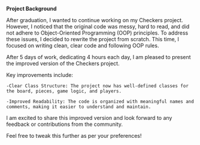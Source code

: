 **Project Background**

After graduation, I wanted to continue working on my Checkers project. However, I noticed that the original code was messy, hard to read, and did not adhere to Object-Oriented Programming (OOP) principles. To address these issues, I decided to rewrite the project from scratch. This time, I focused on writing clean, clear code and following OOP rules.

After 5 days of work, dedicating 4 hours each day, I am pleased to present the improved version of the Checkers project.

Key improvements include:

    -Clear Class Structure: The project now has well-defined classes for the board, pieces, game logic, and players.

    -Improved Readability: The code is organized with meaningful names and comments, making it easier to understand and maintain.

I am excited to share this improved version and look forward to any feedback or contributions from the community.

Feel free to tweak this further as per your preferences!





